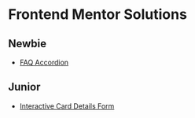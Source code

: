 # Frontend Mentor Solutions

## Newbie
- [FAQ Accordion](https://stefanysato.github.io/frontendmentor-solutions/faq-accordion)

## Junior
- [Interactive Card Details Form](https://stefanysato.github.io/frontendmentor-solutions/interactive-card-details-form)